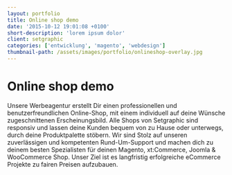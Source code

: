 ```yaml
---
layout: portfolio
title: Online shop demo
date: '2015-10-12 19:01:08 +0100'
short-description: 'lorem ipsum dolor'
client: setgraphic
categories: ['entwicklung', 'magento', 'webdesign']
thumbnail-path: /assets/images/portfolio/onlineshop-overlay.jpg
---
```


# Online shop demo

Unsere Werbeagentur erstellt Dir einen professionellen und benutzerfreundlichen Online-Shop, mit einem individuell auf deine Wünsche zugeschnittenen Erscheinungsbild. Alle Shops von Setgraphic sind responsiv und lassen deine Kunden bequem von zu Hause oder unterwegs, durch deine Produktpalette stöbern. Wir sind Stolz auf unseren zuverlässigen und kompetenten Rund-Um-Support und machen dich zu deinem besten Spezialisten für deinen Magento, xt:Commerce, Joomla & WooCommerce Shop. Unser Ziel ist es langfristig erfolgreiche eCommerce Projekte zu fairen Preisen aufzubauen.

